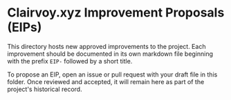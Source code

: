 # Clairvoy.xyz Improvement Proposals (EIPs)

This directory hosts new approved improvements to the project. Each improvement should be documented in its own markdown file beginning with the prefix `EIP-` followed by a short title.

To propose an EIP, open an issue or pull request with your draft file in this folder. Once reviewed and accepted, it will remain here as part of the project's historical record.
